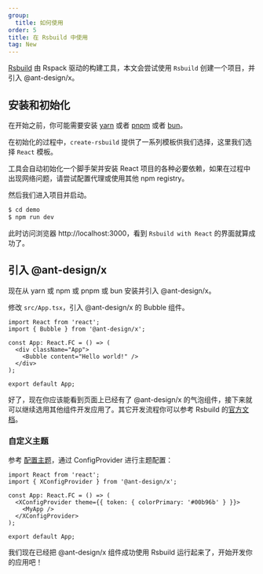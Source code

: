 ```yaml
---
group:
  title: 如何使用
order: 5
title: 在 Rsbuild 中使用
tag: New
---
```


[Rsbuild](https://rsbuild.dev/zh) 由 Rspack 驱动的构建工具，本文会尝试使用 `Rsbuild` 创建一个项目，并引入 @ant-design/x。

## 安装和初始化

在开始之前，你可能需要安装 [yarn](https://github.com/yarnpkg/yarn) 或者 [pnpm](https://pnpm.io/zh) 或者 [bun](https://bun.sh)。

<InstallDependencies npm='$ npm create rsbuild' yarn='$ yarn create rsbuild' pnpm='$ pnpm create rsbuild' bun='$ bun create rsbuild'></InstallDependencies>

在初始化的过程中，`create-rsbuild` 提供了一系列模板供我们选择，这里我们选择 `React` 模板。

工具会自动初始化一个脚手架并安装 React 项目的各种必要依赖，如果在过程中出现网络问题，请尝试配置代理或使用其他 npm registry。

然后我们进入项目并启动。

```bash
$ cd demo
$ npm run dev
```

此时访问浏览器 http://localhost:3000，看到 `Rsbuild with React` 的界面就算成功了。

## 引入 @ant-design/x

现在从 yarn 或 npm 或 pnpm 或 bun 安装并引入 @ant-design/x。

<InstallDependencies npm='$ npm install @ant-design/x --save' yarn='$ yarn add @ant-design/x' pnpm='$ pnpm install @ant-design/x --save' bun='$ bun add @ant-design/x'></InstallDependencies>

修改 `src/App.tsx`，引入 @ant-design/x 的 Bubble 组件。

```tsx
import React from 'react';
import { Bubble } from '@ant-design/x';

const App: React.FC = () => (
  <div className="App">
    <Bubble content="Hello world!" />
  </div>
);

export default App;
```

好了，现在你应该能看到页面上已经有了 @ant-design/x 的气泡组件，接下来就可以继续选用其他组件开发应用了。其它开发流程你可以参考 Rsbuild 的[官方文档](https://rsbuild.dev/zh)。

### 自定义主题

参考 [配置主题](/docs/react/customize-theme)，通过 ConfigProvider 进行主题配置：

```tsx
import React from 'react';
import { XConfigProvider } from '@ant-design/x';

const App: React.FC = () => (
  <XConfigProvider theme={{ token: { colorPrimary: '#00b96b' } }}>
    <MyApp />
  </XConfigProvider>
);

export default App;
```

我们现在已经把 @ant-design/x 组件成功使用 Rsbuild 运行起来了，开始开发你的应用吧！
